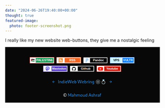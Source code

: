 ```yaml
---
date: "2024-06-26T19:40:00+00:00"
thought: true
featured-image:
  photo: footer-screenshot.png
---
```


I really like my new website web-buttons, they give me a nostalgic feeling

![](footer-screenshot.png "website footer screenshot showing web-buttons")

